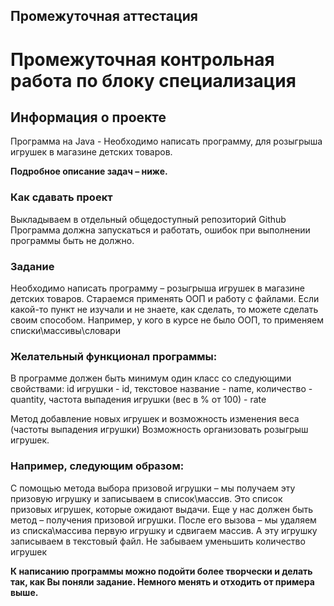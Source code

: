## Промежуточная аттестация
# Промежуточная контрольная работа по блоку специализация

## Информация о проекте

Программа на Java - 
Необходимо написать программу, для розыгрыша игрушек в магазине детских товаров.


**Подробное описание задач – ниже.**

### Как сдавать проект

Выкладываем в отдельный общедоступный репозиторий Github
Программа должна запускаться и работать, 
ошибок при выполнении программы быть не должно.

### Задание

Необходимо написать программу – розыгрыша игрушек в магазине детских товаров.
Стараемся применять ООП и работу с файлами.
Если какой-то пункт не изучали и не знаете, как сделать, то можете сделать своим способом. Например, у кого в курсе не было ООП, то применяем списки\массивы\словари

### Желательный функционал программы:
В программе должен быть минимум один класс со следующими свойствами:
id игрушки - id,
текстовое название - name,
количество - quantity,
частота выпадения игрушки (вес в % от 100) - rate

Метод добавление новых игрушек и возможность изменения веса (частоты выпадения игрушки)
Возможность организовать розыгрыш игрушек.

### Например, следующим образом:
С помощью метода выбора призовой игрушки – мы получаем эту призовую игрушку и записываем в список\массив.
Это список призовых игрушек, которые ожидают выдачи.
Еще у нас должен быть метод – получения призовой игрушки.
После его вызова – мы удаляем из списка\массива первую игрушку и 
сдвигаем массив. 
А эту игрушку записываем в текстовый файл.
Не забываем уменьшить количество игрушек

**К написанию программы можно подойти более творчески и делать так, как Вы поняли задание. 
Немного менять и отходить от примера выше.**



